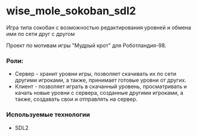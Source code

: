 # wise_mole_sokoban_sdl2
Игра типа сокобан с возможностью редактирования уровней и обмена ими по сети друг с другом

Проект по мотивам игры "Мудрый крот" для Роботландия-98.

### Роли:
* Сервер - хранит уровни игры, позволяет скачивать их по сети другими игроками, а также, принимает готовые уровни от других. 
* Клиент - позволяет играть в скачанный уровень, просматривать и качать новые уровни с сервера, созданные другими игроками, а также, создавать свои и отправлять на сервер.

### Используемые технологии
* SDL2

